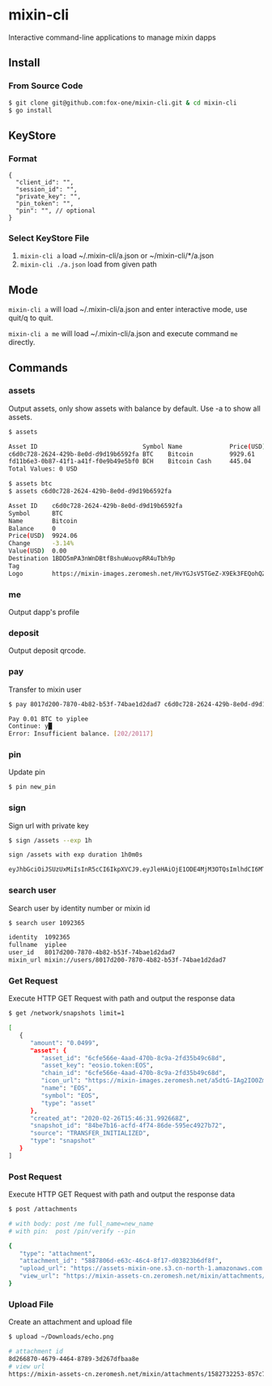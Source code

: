 # mixin-cli
Interactive command-line applications to manage mixin dapps

## Install

### From Source Code

```bash
$ git clone git@github.com:fox-one/mixin-cli.git & cd mixin-cli
$ go install
```

## KeyStore

### Format

```json5
{
  "client_id": "",
  "session_id": "",
  "private_key": "",
  "pin_token": "",
  "pin": "", // optional
}
```

### Select KeyStore File

1. ```mixin-cli a``` load ~/.mixin-cli/a.json or ~/mixin-cli/*/a.json
2. ```mixin-cli ./a.json``` load from given path

## Mode

```mixin-cli a``` will load ~/.mixin-cli/a.json and enter interactive mode, use quit/q to quit.

```mixin-cli a me``` will load ~/.mixin-cli/a.json and execute command ```me``` directly.

## Commands

### assets

Output assets, only show assets with balance by default.
Use -a to show all assets.

```bash
$ assets

Asset ID                             Symbol Name             Price(USD) Change  Balance Value(USD)
c6d0c728-2624-429b-8e0d-d9d19b6592fa BTC    Bitcoin          9929.61    -3.14%  0       0.00
fd11b6e3-0b87-41f1-a41f-f0e9b49e5bf0 BCH    Bitcoin Cash     445.04     -8.17%  0       0.00
Total Values: 0 USD
```

```bash
$ assets btc
$ assets c6d0c728-2624-429b-8e0d-d9d19b6592fa

Asset ID    c6d0c728-2624-429b-8e0d-d9d19b6592fa
Symbol      BTC
Name        Bitcoin
Balance     0
Price(USD)  9924.06
Change      -3.14%
Value(USD)  0.00
Destination 1BDD5mPA3nWnDBtfBshuWuovpRR4uTbh9p
Tag
Logo        https://mixin-images.zeromesh.net/HvYGJsV5TGeZ-X9Ek3FEQohQZ3fE9LBEBGcOcn4c4BNHovP4fW4YB97Dg5LcXoQ1hUjMEgjbl1DPlKg1TW7kK6XP=s128
```

### me

Output dapp's profile

### deposit

Output deposit qrcode.

### pay

Transfer to mixin user

```bash
$ pay 8017d200-7870-4b82-b53f-74bae1d2dad7 c6d0c728-2624-429b-8e0d-d9d19b6592fa 0.01 "pay by mixin cli"

Pay 0.01 BTC to yiplee
Continue: y█
Error: Insufficient balance. [202/20117]
```

### pin

Update pin

```bash
$ pin new_pin
```

### sign

Sign url with private key

```bash
$ sign /assets --exp 1h

sign /assets with exp duration 1h0m0s

eyJhbGciOiJSUzUxMiIsInR5cCI6IkpXVCJ9.eyJleHAiOjE1ODE4MjM3OTQsImlhdCI6MTU4MTgyMDE5NCwianRpIjoiNzQyYzQ2OWYtNGM1My00NmM2LThiMGEtYjhjZjQ5MWUxYTFlIiwic2NwIjoiRlVMTCIsInNpZCI6ImRiMmYzMmJiLWYyYTUtNDJiMS1iOTQ2LTYzYTRlMTI5YjAyYyIsInNpZyI6Ijg1NzNlYzVhNDdjNjkxZGIzMDczZjkyMjUwNjg3OTk4OWJhYTIwYjgyZmNkMWUxMjZjMDdkYjZiNGI5ZTA3OWUiLCJ1aWQiOiI1YzRmMzBhNi0xZjQ5LTQzYzMtYjM3Yi1jMDFhYWU1MTkxYWYifQ.i2H1AaCSXw5F7rA0iyqHqQxQP34uoecnWEbH-cwfFegtBnjYq1jxAgYNnMautH9_zJbnJ9yHIeDZ80UK7KVDpLz61k0k27tHsPJt8yPFaC5aoW_r3PiqlUIYW59c_tm42IrD_SzNMRGJ_JCQXHr9fU42VyRLaN0A--8TRFWzG6A
```

### search user

Search user by identity number or mixin id

```bash
$ search user 1092365

identity  1092365
fullname  yiplee
user_id   8017d200-7870-4b82-b53f-74bae1d2dad7
mixin_url mixin://users/8017d200-7870-4b82-b53f-74bae1d2dad7
```

### Get Request

Execute HTTP GET Request with path and output the response data

```bash
$ get /network/snapshots limit=1

[
   {
      "amount": "0.0499",
      "asset": {
         "asset_id": "6cfe566e-4aad-470b-8c9a-2fd35b49c68d",
         "asset_key": "eosio.token:EOS",
         "chain_id": "6cfe566e-4aad-470b-8c9a-2fd35b49c68d",
         "icon_url": "https://mixin-images.zeromesh.net/a5dtG-IAg2IO0Zm4HxqJoQjfz-5nf1HWZ0teCyOnReMd3pmB8oEdSAXWvFHt2AJkJj5YgfyceTACjGmXnI-VyRo=s128",
         "name": "EOS",
         "symbol": "EOS",
         "type": "asset"
      },
      "created_at": "2020-02-26T15:46:31.992668Z",
      "snapshot_id": "84be7b16-acfd-4f74-86de-595ec4927b72",
      "source": "TRANSFER_INITIALIZED",
      "type": "snapshot"
   }
]
```

### Post Request

Execute HTTP GET Request with path and output the response data

```bash
$ post /attachments

# with body: post /me full_name=new_name
# with pin:  post /pin/verify --pin

{
   "type": "attachment",
   "attachment_id": "5887806d-e63c-46c4-8f17-d03823b6df8f",
   "upload_url": "https://assets-mixin-one.s3.cn-north-1.amazonaws.com.cn/mixin/attachments/1582732108-c474aa169a065ce2f618be66a426a69c004033c63c8ad58835bcb9799a40c9d5?X-Amz-Algorithm=AWS4-HMAC-SHA256\u0026X-Amz-Credential=AKIAPKOJS6Y7LAXBVZNA%2F20200226%2Fcn-north-1%2Fs3%2Faws4_request\u0026X-Amz-Date=20200226T154828Z\u0026X-Amz-Expires=21600\u0026X-Amz-SignedHeaders=content-type%3Bhost%3Bx-amz-acl\u0026X-Amz-Signature=934c5072c9a5b66533ec5bab5b0280f854426e538a4127685eeeab3fa7af309f",
   "view_url": "https://mixin-assets-cn.zeromesh.net/mixin/attachments/1582732108-c474aa169a065ce2f618be66a426a69c004033c63c8ad58835bcb9799a40c9d5"
}
```

### Upload File

Create an attachment and upload file

```bash
$ upload ~/Downloads/echo.png

# attachment id
8d266870-4679-4464-8789-3d267dfbaa8e
# view url
https://mixin-assets-cn.zeromesh.net/mixin/attachments/1582732253-857c73a883e6b7c352bc8c14879218a01bf5161f19dcebd2738ae0cdccdab8a6
```
